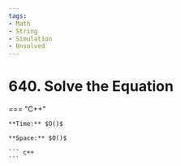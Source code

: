 ```yaml
---
tags:
- Math
- String
- Simulation
- Unsolved
---
```



# 640. Solve the Equation

=== "C++"

    **Time:** $O()$

    **Space:** $O()$

    ``` c++
    ```